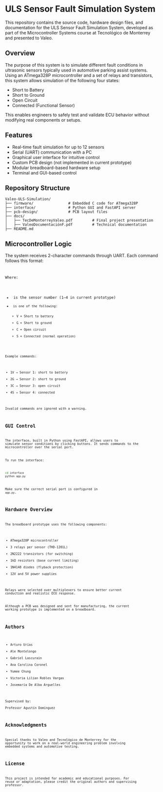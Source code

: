 # ULS Sensor Fault Simulation System

This repository contains the source code, hardware design files, and documentation for the ULS Sensor Fault Simulation System, developed as part of the Microcontroller Systems course at Tecnológico de Monterrey and presented to Valeo.

## Overview

The purpose of this system is to simulate different fault conditions in ultrasonic sensors typically used in automotive parking assist systems. Using an ATmega328P microcontroller and a set of relays and transistors, this system allows simulation of the following four states:

- Short to Battery
- Short to Ground
- Open Circuit
- Connected (Functional Sensor)

This enables engineers to safely test and validate ECU behavior without modifying real components or setups.

## Features

- Real-time fault simulation for up to 12 sensors
- Serial (UART) communication with a PC
- Graphical user interface for intuitive control
- Custom PCB design (not implemented in current prototype)
- Modular breadboard-based hardware setup
- Terminal and GUI-based control

## Repository Structure

```
Valeo-ULS-Simulation/
├── firmware/                # Embedded C code for ATmega328P
├── interface/               # Python GUI and FastAPI server
├── pcb-design/              # PCB layout files
├── docs/
│   ├── TecDeMonterreyValeo.pdf         # Final project presentation
│   ├── ValeoDocumentaciónF.pdf         # Technical documentation
├── README.md
```

## Microcontroller Logic

The system receives 2-character commands through UART. Each command follows this format:

<number><code>

Where:
- <number> is the sensor number (1–4 in current prototype)
- <code> is one of the following:
  - V = Short to battery
  - G = Short to ground
  - C = Open circuit
  - S = Connected (normal operation)

Example commands:
- 1V → Sensor 1: short to battery  
- 2G → Sensor 2: short to ground  
- 3C → Sensor 3: open circuit  
- 4S → Sensor 4: connected  

Invalid commands are ignored with a warning.

## GUI Control

The interface, built in Python using FastAPI, allows users to simulate sensor conditions by clicking buttons. It sends commands to the microcontroller over the serial port.

To run the interface:

```bash
cd interface
python app.py
```

Make sure the correct serial port is configured in `app.py`.

## Hardware Overview

The breadboard prototype uses the following components:

- ATmega328P microcontroller
- 3 relays per sensor (THD-1201L)
- 2N2222 transistors (for switching)
- 1kΩ resistors (base current limiting)
- 1N4148 diodes (flyback protection)
- 12V and 5V power supplies

Relays were selected over multiplexers to ensure better current conduction and realistic ECU response.

Although a PCB was designed and sent for manufacturing, the current working prototype is implemented on a breadboard.

## Authors

- Arturo Urías  
- Ale Montelongo  
- Gabriel Lascurain
- Ana Carolina Coronel
- Yumee Chung
- Victoria Lilian Robles Vargas
- Josemaría De Alba Arguelles

Supervised by:  
Professor Agustín Domínguez

## Acknowledgments

Special thanks to Valeo and Tecnológico de Monterrey for the opportunity to work on a real-world engineering problem involving embedded systems and automotive testing.

## License

This project is intended for academic and educational purposes. For reuse or adaptation, please credit the original authors and supervising professor.

